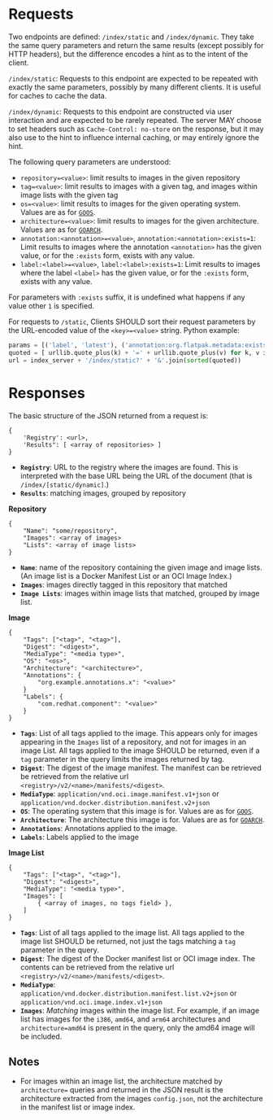 Requests
========

Two endpoints are defined: `/index/static` and `/index/dynamic`. They take the
same query parameters and return the same results (except possibly for HTTP headers),
but the difference encodes a hint as to the intent of the client.

`/index/static`: Requests to this endpoint are expected to be repeated with exactly
the same parameters, possibly by many different clients. It is useful for caches to
cache the data.

`/index/dynamic`: Requests to this endpoint are constructed via user interaction
and are expected to be rarely repeated. The server MAY choose to set headers
such as `Cache-Control: no-store` on the response, but it may also use to the
hint to influence internal caching, or may entirely ignore the hint.

The following query parameters are understood:

- `repository=<value>`: limit results to images in the given repository
- `tag=<value>`: limit results to images with a given tag, and  images within image lists with the given tag
- `os=<value>`: limit results to images for the given operating system. Values are as for [`GOOS`](https://golang.org/doc/install/source#environment).
- `architecture=<value>`: limit results to images for the given architecture. Values are as for [`GOARCH`](https://golang.org/doc/install/source#environment).
- `annotation:<annotation>=<value>`, `annotation:<annotation>:exists=1`: Limit results to images where the annotation `<annotation>` has the given value, or for the `:exists` form, exists with any value.
- `label:<label>=<value>`, `label:<label>:exists=1`: Limit results to images where the label `<label>` has the given value, or for the `:exists` form, exists with any value.

For parameters with `:exists` suffix, it is undefined what happens if any value other `1` is specified.

For requests to `/static`, Clients SHOULD sort their request parameters by the URL-encoded value of the `<key>=<value>` string. Python example:

``` python
params = [('label', 'latest'), ('annotation:org.flatpak.metadata:exists', '1'), ('architecture': 'amd64')]
quoted = [ urllib.quote_plus(k) + '=' + urllib.quote_plus(v) for k, v in params ]
url = index_server + '/index/static?' + '&'.join(sorted(quoted))
```

Responses
=========

The basic structure of the JSON returned from a request is:

```
{
	'Registry': <url>,
	'Results": [ <array of repositories> ]
}
```

* **`Registry`**: URL to the registry where the images are found. This is interpreted with the base URL being the URL of the document (that is `/index/[static/dynamic]`.)
* **`Results`**: matching images, grouped by repository


**Repository**

```
{
	"Name": "some/repository",
	"Images": <array of images>
	"Lists": <array of image lists>
}
```

* **`Name`**: name of the repository containing the given image and image lists. (An image list is a Docker Manifest List or an OCI Image Index.)
* **`Images`**: images directly tagged in this repository that matched
* **`Image Lists`**: images within image lists that matched, grouped by image list.

**Image**

```
{
	"Tags": ["<tag>", "<tag>"],
	"Digest": "<digest>",
	"MediaType": "<media type>",
	"OS": "<os>",
	"Architecture": "<architecture>",
	"Annotations": {
		"org.example.annotations.x": "<value>"
	}
	"Labels": {
		"com.redhat.component": "<value>"
    }
}
```

* **`Tags`**: List of all tags applied to the image. This appears only for images appearing in the `Images` list of a repository, and not for images in an image List. All tags applied to the image SHOULD be returned, even if a `tag` parameter in the query limits the images returned by tag.
* **`Digest`**: The digest of the image manifest. The manifest can be retrieved be retrieved from the relative url `<registry>/v2/<name>/manifests/<digest>`.
* **`MediaType`**: `application/vnd.oci.image.manifest.v1+json` or `application/vnd.docker.distribution.manifest.v2+json`
* **`OS`**: The operating system that this image is for. Values are as for [`GOOS`](https://golang.org/doc/install/source#environment).
* **`Architecture`**: The architecture this image is for. Values are as for [`GOARCH`](https://golang.org/doc/install/source#environment).
* **`Annotations`**: Annotations applied to the image.
* **`Labels`**: Labels applied to the image

**Image List**

```
{
	"Tags": ["<tag>", "<tag>"],
	"Digest": "<digest>",
	"MediaType": "<media type>",
	"Images": [
		{ <array of images, no tags field> },
	]
}
```

* **`Tags`**: List of all tags applied to the image list. All tags applied to the image list SHOULD be returned, not just the tags matching a `tag` parameter in the query.
* **`Digest`**: The digest of the Docker manifest list or OCI image index. The contents can be retrieved from the relative url `<registry>/v2/<name>/manifests/<digest>`.
* **`MediaType`**: `application/vnd.docker.distribution.manifest.list.v2+json` or `application/vnd.oci.image.index.v1+json`
* **`Images`**: *Matching* images within the image list. For example, if an image list has images for the `i386`, `amd64`, and `arm64` architectures and `architecture=amd64` is present in the query, only the amd64 image will be included.

Notes
-----
* For images within an image list, the architecture matched by `architecture=` queries and returned in the JSON result is the architecture extracted from the images `config.json`, not the architecture in the manifest list or image index.
